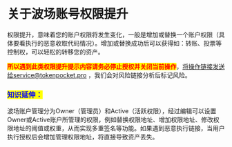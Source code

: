 # 关于波场账号权限提升

权限提升，意味着您的账户权限将发生变化，一般是增加或替换一个账户权限（具体要看执行的恶意收取代码情况）。增加或替换成功后可以获得如：转账、投票等控制权，可以轻松的转移您的资产。

<mark style="color:red;">**所以遇到此类权限提升提示内容请务必停止授权并关闭当前操作**</mark>，将操作链接发送给service@tokenpocket.pro ，我们会对风险链接分析后标记风险。

### <mark style="color:blue;">**知识延伸：**</mark>

波场账户管理分为Owner（管理员）和Active（活跃权限），经过编辑可以设置Owner或Active账户所管理的权限，例如替换权限地址、增加权限地址、修改权限地址的阈值或权重，从而实现多重签名等功能。如果遇到恶意执行链接，当用户执行授权后会增加管理权限地址，将直接导致资产丢失。
